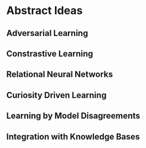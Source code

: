 # Abstract Ideas

## Adversarial Learning

## Constrastive Learning

## Relational Neural Networks

## Curiosity Driven Learning

## Learning by Model Disagreements

## Integration with Knowledge Bases
